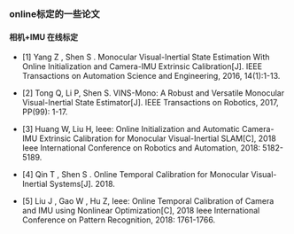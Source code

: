 ### online标定的一些论文

#### 相机+IMU 在线标定
+ [1] Yang Z , Shen S . Monocular Visual-Inertial State Estimation With Online Initialization and Camera-IMU Extrinsic Calibration[J]. IEEE Transactions on Automation Science and Engineering, 2016, 14(1):1-13.

+ [2] Tong Q, Li P, Shen S. VINS-Mono: A Robust and Versatile Monocular Visual-Inertial State Estimator[J]. IEEE Transactions on Robotics, 2017, PP(99): 1-17.

+ [3] Huang W, Liu H, Ieee: Online Initialization and Automatic Camera-IMU Extrinsic Calibration for Monocular Visual-Inertial SLAM[C], 2018 Ieee International Conference on Robotics and Automation, 2018: 5182-5189.

+ [4] Qin T , Shen S . Online Temporal Calibration for Monocular Visual-Inertial Systems[J]. 2018.

+ [5] Liu J , Gao W , Hu Z, Ieee: Online Temporal Calibration of Camera and IMU using Nonlinear Optimization[C], 2018 Ieee International Conference on Pattern Recognition, 2018: 1761-1766.
